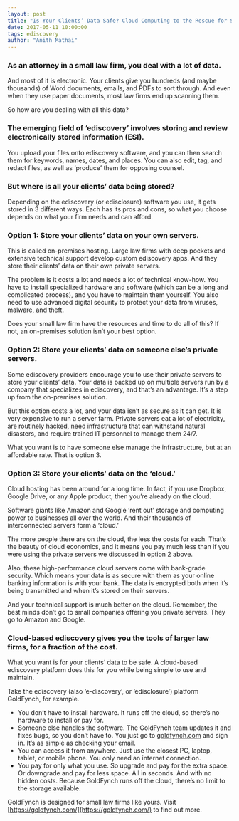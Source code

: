 ```yaml
---
layout: post
title: "Is Your Clients’ Data Safe? Cloud Computing to the Rescue for Small Law Firms."
date: 2017-05-11 10:00:00
tags: ediscovery
author: "Anith Mathai"
---
```


### As an attorney in a small law firm, you deal with a lot of data. 
And most of it is electronic. Your clients give you hundreds (and maybe thousands) of Word documents, emails, and PDFs to sort through. And even when they use paper documents, most law firms end up scanning them. 

So how are you dealing with all this data?  

### The emerging field of ‘ediscovery’ involves storing and review electronically stored information (ESI).
You upload your files onto ediscovery software, and you can then search them for keywords, names, dates, and places. You can also edit, tag, and redact files, as well as ‘produce’ them for opposing counsel.   

### But where is all your clients’ data being stored? 
Depending on the ediscovery (or edisclosure) software you use, it gets stored in 3 different ways. Each has its pros and cons, so what you choose depends on what your firm needs and can afford.

### Option 1: Store your clients’ data on your own servers.
This is called on-premises hosting. Large law firms with deep pockets and extensive technical support develop custom ediscovery apps. And they store their clients’ data on their own private servers.  

The problem is it costs a lot and needs a lot of technical know-how. You have to install specialized hardware and software (which can be a long and complicated process), and you have to maintain them yourself. You also need to use advanced digital security to protect your data from viruses, malware, and theft. 

Does your small law firm have the resources and time to do all of this? If not, an on-premises solution isn’t your best option. 

### Option 2: Store your clients’ data on someone else’s private servers. 
Some ediscovery providers encourage you to use their private servers to store your clients’ data. Your data is backed up on multiple servers run by a company that specializes in ediscovery, and that’s an advantage. It’s a step up from the on-premises solution. 

But this option costs a lot, and your data isn’t as secure as it can get. It is very expensive to run a server farm. Private servers eat a lot of electricity, are routinely hacked, need infrastructure that can withstand natural disasters, and require trained IT personnel to manage them 24/7. 

What you want is to have someone else manage the infrastructure, but at an affordable rate. That is option 3.

### Option 3: Store your clients’ data on the ‘cloud.’
Cloud hosting has been around for a long time. In fact, if you use Dropbox, Google Drive, or any Apple product, then you’re already on the cloud.

Software giants like Amazon and Google ‘rent out’ storage and computing power to businesses all over the world. And their thousands of interconnected servers form a ‘cloud.’ 

The more people there are on the cloud, the less the costs for each. That’s the beauty of cloud economics, and it means you pay much less than if you were using the private servers we discussed in option 2 above.  

Also, these high-performance cloud servers come with bank-grade security. Which means your data is as secure with them as your online banking information is with your bank. The data is encrypted both when it’s being transmitted and when it’s stored on their servers. 

And your technical support is much better on the cloud. Remember, the best minds don’t go to small companies offering you private servers. They go to Amazon and Google.

### Cloud-based ediscovery gives you the tools of larger law firms, for a fraction of the cost. 
What you want is for your clients’ data to be safe. A cloud-based ediscovery platform does this for you while being simple to use and maintain.   

Take the ediscovery (also ‘e-discovery’, or ‘edisclosure’) platform GoldFynch, for example. 

- You don’t have to install hardware. It runs off the cloud, so there’s no hardware to install or pay for.   
- Someone else handles the software. The GoldFynch team updates it and fixes bugs, so you don’t have to. You just go to [goldfynch.com]( https://goldfynch.com/) and sign in. It’s as simple as checking your email. 
- You can access it from anywhere. Just use the closest PC, laptop, tablet, or mobile phone. You only need an internet connection. 
- You pay for only what you use. So upgrade and pay for the extra space. Or downgrade and pay for less space. All in seconds. And with no hidden costs. Because GoldFynch runs off the cloud, there’s no limit to the storage available.  
  
GoldFynch is designed for small law firms like yours. Visit [https://goldfynch.com/](https://goldfynch.com/) to find out more.

